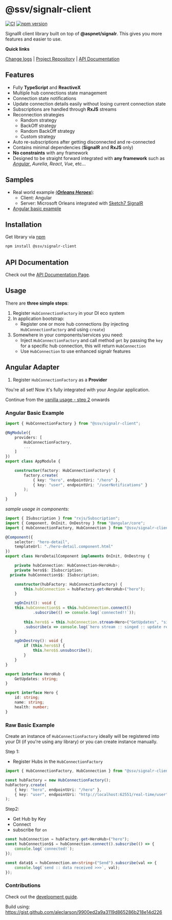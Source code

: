 [projectUri]: https://github.com/sketch7/signalr-client
[changeLog]: ./CHANGELOG.md
[developmentWorkflowWiki]: ./docs/DEVELOPMENT-WORKFLOW.md
[apiWiki]: ./docs/API.md

[npm]: https://www.npmjs.com/package/@ssv/signalr-client

# @ssv/signalr-client
[![CI](https://github.com/sketch7/signalr-client/actions/workflows/ci.yml/badge.svg)](https://github.com/sketch7/signalr-client/actions/workflows/ci.yml)
[![npm version](https://badge.fury.io/js/%40ssv%2Fsignalr-client.svg)](https://badge.fury.io/js/%40ssv%2Fsignalr-client)

SignalR client library built on top of **@aspnet/signalr**. This gives you more features and easier to use.

**Quick links**

[Change logs][changeLog] | [Project Repository][projectUri] | [API Documentation][apiWiki]

## Features
* Fully **TypeScript** and **ReactiveX**
* Multiple hub connections state management
* Connection state notifications 
* Update connection details easily without losing current connection state
* Subscriptions are handled through **RxJS** streams
* Reconnection strategies
    * Random strategy
    * BackOff strategy
    * Random BackOff strategy
    * Custom strategy
* Auto re-subscriptions after getting disconnected and re-connected
* Contains minimal dependencies (**SignalR** and **RxJS** only)
* **No constraints** with any framework
* Designed to be straight forward integrated with **any framework** such as *[Angular](#angular-adapter)*, *Aurelia*, *React*, *Vue*, etc...

## Samples
* Real world example [(***Orleans Heroes***)](https://github.com/sketch7/orleans-heroes):
    * Client: Angular
    * Server: Microsoft Orleans integrated with [Sketch7 SignalR](https://github.com/sketch7/SignalR.Orleans)
* [Angular basic example](#angular-basic-example)

## Installation

Get library via [npm]

```bash
npm install @ssv/signalr-client
```

## API Documentation
Check out the [API Documentation Page][apiWiki].


## Usage
There are **three simple steps**:

1. Register `HubConnectionFactory` in your DI eco system
2. In application bootstrap:
    * Register one or more hub connections (by injecting `HubConnectionFactory` and using `create`)
3. Somewhere in your components/services you need:
    * Inject `HubConnectionFactory` and call method `get` by passing the `key` for a specific hub connection, this will return `HubConnection`
    * Use `HubConnection` to use enhanced signalr features

## Angular Adapter
1. Register `HubConnectionFactory` as a **Provider**

You're all set! Now it's fully integrated with your Angular application.

Continue from the [vanilla usage - step 2](#usage) onwards

### Angular Basic Example
```ts
import { HubConnectionFactory } from "@ssv/signalr-client";

@NgModule({
	providers: [
		HubConnectionFactory,
		...
	]
})
export class AppModule {

    constructor(factory: HubConnectionFactory) {
		factory.create(
			{ key: "hero", endpointUri: "/hero" },
			{ key: "user", endpointUri: "/userNotifications" }
		);
	}
}
```

*sample usage in components:*
```ts
import { ISubscription } from "rxjs/Subscription";
import { Component, OnInit, OnDestroy } from "@angular/core";
import { HubConnectionFactory, HubConnection } from "@ssv/signalr-client";

@Component({
	selector: "hero-detail",
	templateUrl: "./hero-detail.component.html"
})
export class HeroDetailComponent implements OnInit, OnDestroy {

	private hubConnection: HubConnection<HeroHub>;
	private hero$$: ISubscription;
  private hubConnection$$: ISubscription;

	constructor(hubFactory: HubConnectionFactory) {
		this.hubConnection = hubFactory.get<HeroHub>("hero");
	}

	ngOnInit(): void {
  	this.hubConnection$$ = this.hubConnection.connect()
			.subscribe(() => console.log(`connected!!`));
      
		this.hero$$ = this.hubConnection.stream<Hero>("GetUpdates", "singed")
		.subscribe(x => console.log(`hero stream :: singed :: update received`, x));
	}

	ngOnDestroy(): void {
		if (this.hero$$) {
			this.hero$$.unsubscribe();
		}
	}
}

export interface HeroHub {
	GetUpdates: string;
}

export interface Hero {
	id: string;
	name: string;
	health: number;
}
```

### Raw Basic Example
Create an instance of `HubConnectionFactory` ideally will be registered into your DI (if you're using any library) or you can create instance manually.

Step 1:
 - Register Hubs in the `HubConnectionFactory`
```ts
import { HubConnectionFactory, HubConnection } from "@ssv/signalr-client";

const hubFactory = new HubConnectionFactory();
hubFactory.create(
	{ key: "hero", endpointUri: "/hero" },
	{ key: "user", endpointUri: "http://localhost:62551/real-time/user" }
);
```

Step2:
- Get Hub by Key
- Connect
- subscribe for `on` 
```ts
const hubConnection = hubFactory.get<HeroHub>("hero");
const hubConnection$$ = hubConnection.connect().subscribe(() => {
	console.log(`connected!`);
});

const data$$ = hubConnection.on<string>("Send").subscribe(val => {
	console.log(`send :: data received >>>`, val);
});
```

### Contributions

Check out the [development guide][developmentWorkflowWiki].

Build using: https://gist.github.com/aleclarson/9900ed2a9a3119d865286b218e14d226